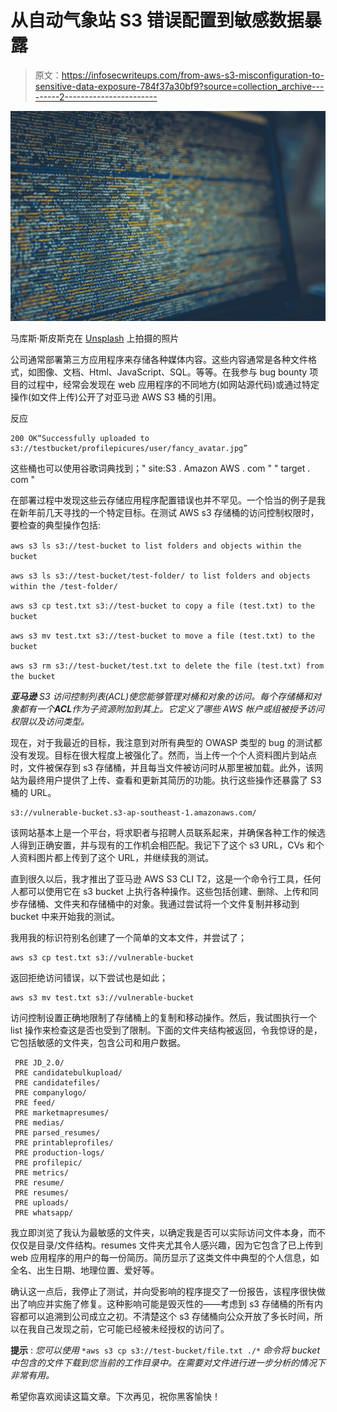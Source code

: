 # 从自动气象站 S3 错误配置到敏感数据暴露

> 原文：<https://infosecwriteups.com/from-aws-s3-misconfiguration-to-sensitive-data-exposure-784f37a30bf9?source=collection_archive---------2----------------------->

![](img/d2e720f11a1592584a9d1ab9d12e6821.png)

马库斯·斯皮斯克在 [Unsplash](https://unsplash.com/s/photos/information-disclosure?utm_source=unsplash&utm_medium=referral&utm_content=creditCopyText) 上拍摄的照片

公司通常部署第三方应用程序来存储各种媒体内容。这些内容通常是各种文件格式，如图像、文档、Html、JavaScript、SQL。等等。在我参与 bug bounty 项目的过程中，经常会发现在 web 应用程序的不同地方(如网站源代码)或通过特定操作(如文件上传)公开了对亚马逊 AWS S3 桶的引用。

反应

```
200 OK“Successfully uploaded to s3://testbucket/profilepicures/user/fancy_avatar.jpg”
```

这些桶也可以使用谷歌词典找到；" site:S3 . Amazon AWS . com " " target . com "

在部署过程中发现这些云存储应用程序配置错误也并不罕见。一个恰当的例子是我在新年前几天寻找的一个特定目标。在测试 AWS s3 存储桶的访问控制权限时，要检查的典型操作包括:

`aws s3 ls s3://test-bucket to list folders and objects within the bucket`

`aws s3 ls s3://test-bucket/test-folder/ to list folders and objects within the /test-folder/`

`aws s3 cp test.txt s3://test-bucket to copy a file (test.txt) to the bucket`

`aws s3 mv test.txt s3://test-bucket to move a file (test.txt) to the bucket`

`aws s3 rm s3://test-bucket/test.txt to delete the file (test.txt) from the bucket`

***亚马逊*** *S3 访问控制列表(ACL)使您能够管理对桶和对象的访问。每个存储桶和对象都有一个****ACL****作为子资源附加到其上。它定义了哪些 AWS 帐户或组被授予访问权限以及访问类型。*

现在，对于我最近的目标，我注意到对所有典型的 OWASP 类型的 bug 的测试都没有发现。目标在很大程度上被强化了。然而，当上传一个个人资料图片到站点时，文件被保存到 s3 存储桶，并且每当文件被访问时从那里被加载。此外，该网站为最终用户提供了上传、查看和更新其简历的功能。执行这些操作还暴露了 S3 桶的 URL。

```
s3://vulnerable-bucket.s3-ap-southeast-1.amazonaws.com/
```

该网站基本上是一个平台，将求职者与招聘人员联系起来，并确保各种工作的候选人得到正确安置，并与现有的工作机会相匹配。我记下了这个 s3 URL，CVs 和个人资料图片都上传到了这个 URL，并继续我的测试。

直到很久以后，我才推出了亚马逊 AWS S3 CLI T2，这是一个命令行工具，任何人都可以使用它在 s3 bucket 上执行各种操作。这些包括创建、删除、上传和同步存储桶、文件夹和存储桶中的对象。我通过尝试将一个文件复制并移动到 bucket 中来开始我的测试。

我用我的标识符别名创建了一个简单的文本文件，并尝试了；

```
aws s3 cp test.txt s3://vulnerable-bucket 
```

返回拒绝访问错误，以下尝试也是如此；

```
aws s3 mv test.txt s3://vulnerable-bucket
```

访问控制设置正确地限制了存储桶上的复制和移动操作。然后，我试图执行一个 list 操作来检查这是否也受到了限制。下面的文件夹结构被返回，令我惊讶的是，它包括敏感的文件夹，包含公司和用户数据。

```
 PRE JD_2.0/
 PRE candidatebulkupload/
 PRE candidatefiles/
 PRE companylogo/
 PRE feed/
 PRE marketmapresumes/
 PRE medias/
 PRE parsed_resumes/
 PRE printableprofiles/
 PRE production-logs/
 PRE profilepic/
 PRE metrics/
 PRE resume/
 PRE resumes/
 PRE uploads/
 PRE whatsapp/
```

我立即浏览了我认为最敏感的文件夹，以确定我是否可以实际访问文件本身，而不仅仅是目录/文件结构。resumes 文件夹尤其令人感兴趣，因为它包含了已上传到 web 应用程序的用户的每一份简历。简历显示了这类文件中典型的个人信息，如全名、出生日期、地理位置、爱好等。

确认这一点后，我停止了测试，并向受影响的程序提交了一份报告，该程序很快做出了响应并实施了修复。这种影响可能是毁灭性的——考虑到 s3 存储桶的所有内容都可以追溯到公司成立之初。不清楚这个 s3 存储桶向公众开放了多长时间，所以在我自己发现之前，它可能已经被未经授权的访问了。

**提示** : *您可以使用* `*aws s3 cp s3://test-bucket/file.txt ./*` *命令将 bucket 中包含的文件下载到您当前的工作目录中。在需要对文件进行进一步分析的情况下非常有用。*

希望你喜欢阅读这篇文章。下次再见，祝你黑客愉快！
